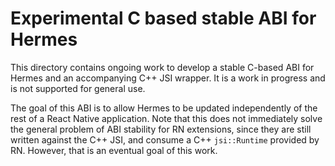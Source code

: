 # Experimental C based stable ABI for Hermes

This directory contains ongoing work to develop a stable C-based ABI for Hermes and an accompanying C++ JSI wrapper. It is a work in progress and is not supported for general use.

The goal of this ABI is to allow Hermes to be updated independently of the rest of a React Native application. Note that this does not immediately solve the general problem of ABI stability for RN extensions, since they are still written against the C++ JSI, and consume a C++ `jsi::Runtime` provided by RN. However, that is an eventual goal of this work.
